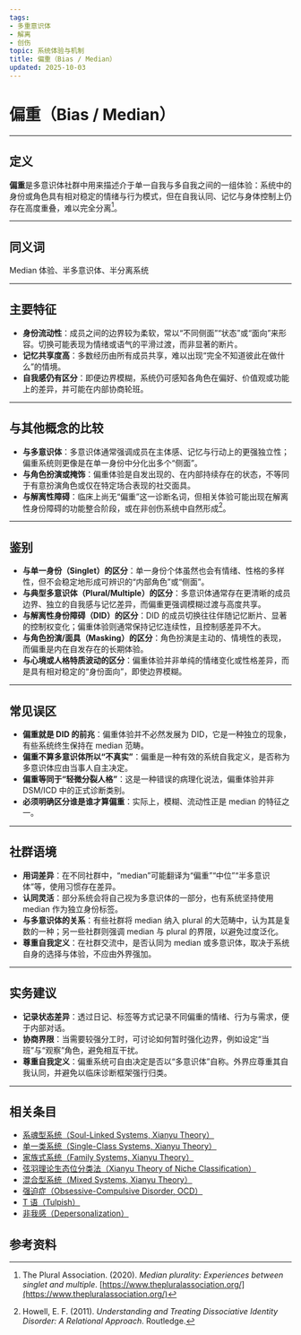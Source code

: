 ```yaml
---
tags:
- 多重意识体
- 解离
- 创伤
topic: 系统体验与机制
title: 偏重（Bias / Median）
updated: 2025-10-03
---
```


# 偏重（Bias / Median）

---

## 定义

**偏重**是多意识体社群中用来描述介于单一自我与多自我之间的一组体验：系统中的身份或角色具有相对稳定的情绪与行为模式，但在自我认同、记忆与身体控制上仍存在高度重叠，难以完全分离[^偏重-1]。

---

## 同义词

Median 体验、半多意识体、半分离系统

---

## 主要特征

- **身份流动性**：成员之间的边界较为柔软，常以“不同侧面”“状态”或“面向”来形容。切换可能表现为情绪或语气的平滑过渡，而非显著的断片。
- **记忆共享度高**：多数经历由所有成员共享，难以出现“完全不知道彼此在做什么”的情境。
- **自我感仍有区分**：即便边界模糊，系统仍可感知各角色在偏好、价值观或功能上的差异，并可能在内部协商轮班。

---

## 与其他概念的比较

- **与多意识体**：多意识体通常强调成员在主体感、记忆与行动上的更强独立性；偏重系统则更像是在单一身份中分化出多个“侧面”。
- **与角色扮演或掩饰**：偏重体验是自发出现的、在内部持续存在的状态，不等同于有意扮演角色或仅在特定场合表现的社交面具。
- **与解离性障碍**：临床上尚无“偏重”这一诊断名词，但相关体验可能出现在解离性身份障碍的功能整合阶段，或在非创伤系统中自然形成[^偏重-2]。

---

## 鉴别

- **与单一身份（Singlet）的区分**：单一身份个体虽然也会有情绪、性格的多样性，但不会稳定地形成可辨识的“内部角色”或“侧面”。
- **与典型多意识体（Plural/Multiple）的区分**：多意识体通常存在更清晰的成员边界、独立的自我感与记忆差异，而偏重更强调模糊过渡与高度共享。
- **与解离性身份障碍（DID）的区分**：DID 的成员切换往往伴随记忆断片、显著的控制权变化；偏重体验则通常保持记忆连续性，且控制感差异不大。
- **与角色扮演/面具（Masking）的区分**：角色扮演是主动的、情境性的表现，而偏重是内在自发存在的长期体验。
- **与心境或人格特质波动的区分**：偏重体验并非单纯的情绪变化或性格差异，而是具有相对稳定的“身份面向”，即使边界模糊。

---

## 常见误区

- **偏重就是 DID 的前兆**：偏重体验并不必然发展为 DID，它是一种独立的现象，有些系统终生保持在 median 范畴。
- **偏重不算多意识体所以“不真实”**：偏重是一种有效的系统自我定义，是否称为多意识体应由当事人自主决定。
- **偏重等同于“轻微分裂人格”**：这是一种错误的病理化说法，偏重体验并非 DSM/ICD 中的正式诊断类别。
- **必须明确区分谁是谁才算偏重**：实际上，模糊、流动性正是 median 的特征之一。

---

## 社群语境

- **用词差异**：在不同社群中，“median”可能翻译为“偏重”“中位”“半多意识体”等，使用习惯存在差异。
- **认同灵活**：部分系统会将自己视为多意识体的一部分，也有系统坚持使用 median 作为独立身份标签。
- **与多意识体的关系**：有些社群将 median 纳入 plural 的大范畴中，认为其是复数的一种；另一些社群则强调 median 与 plural 的界限，以避免过度泛化。
- **尊重自我定义**：在社群交流中，是否认同为 median 或多意识体，取决于系统自身的选择与体验，不应由外界强加。

---

## 实务建议

- **记录状态差异**：透过日记、标签等方式记录不同偏重的情绪、行为与需求，便于内部对话。
- **协商界限**：当需要较强分工时，可讨论如何暂时强化边界，例如设定“当班”与“观察”角色，避免相互干扰。
- **尊重自我定义**：偏重系统可自由决定是否以“多意识体”自称。外界应尊重其自我认同，并避免以临床诊断框架强行归类。

---

## 相关条目

- [系魂型系统（Soul-Linked Systems, Xianyu Theory）](Soul-Linked-Systems-Xianyu.md)
- [单一类系统（Single-Class Systems, Xianyu Theory）](Single-Class-Systems-Xianyu.md)
- [家族式系统（Family Systems, Xianyu Theory）](Family-Systems-Xianyu.md)
- [弦羽理论生态位分类法（Xianyu Theory of Niche Classification）](Xianyu-Theory-Niche-Classification.md)
- [混合型系统（Mixed Systems, Xianyu Theory）](Mixed-Systems-Xianyu.md)
- [强迫症（Obsessive-Compulsive Disorder, OCD）](OCD.md)
- [T 语（Tulpish）](Tulpish.md)
- [非我感（Depersonalization）](Depersonalization.md)

## 参考资料

[^偏重-1]: The Plural Association. (2020). _Median plurality: Experiences between singlet and multiple_. [https://www.thepluralassociation.org/](https://www.thepluralassociation.org/)

[^偏重-2]: Howell, E. F. (2011). _Understanding and Treating Dissociative Identity Disorder: A Relational Approach_. Routledge.
